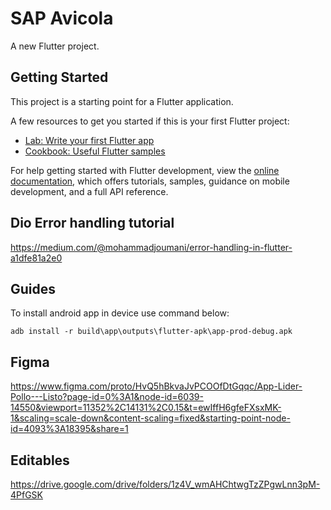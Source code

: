 # SAP Avicola

A new Flutter project.

## Getting Started

This project is a starting point for a Flutter application.

A few resources to get you started if this is your first Flutter project:

- [Lab: Write your first Flutter app](https://docs.flutter.dev/get-started/codelab)
- [Cookbook: Useful Flutter samples](https://docs.flutter.dev/cookbook)

For help getting started with Flutter development, view the
[online documentation](https://docs.flutter.dev/), which offers tutorials,
samples, guidance on mobile development, and a full API reference.

## Dio Error handling tutorial
https://medium.com/@mohammadjoumani/error-handling-in-flutter-a1dfe81a2e0

## Guides

To install android app in device use command below:

`adb install -r build\app\outputs\flutter-apk\app-prod-debug.apk`

## Figma

https://www.figma.com/proto/HvQ5hBkvaJvPCOOfDtGqqc/App-Lider-Pollo---Listo?page-id=0%3A1&node-id=6039-14550&viewport=11352%2C14131%2C0.15&t=ewIffH6gfeFXsxMK-1&scaling=scale-down&content-scaling=fixed&starting-point-node-id=4093%3A18395&share=1

## Editables

https://drive.google.com/drive/folders/1z4V_wmAHChtwgTzZPgwLnn3pM-4PfGSK


